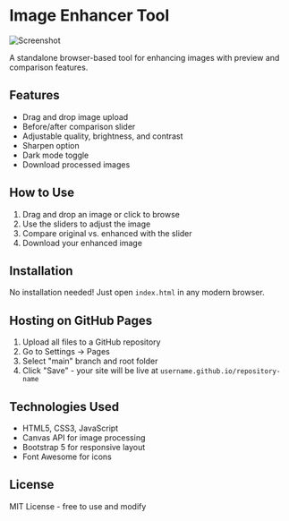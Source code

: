 # Image Enhancer Tool

![Screenshot](screenshot.png)

A standalone browser-based tool for enhancing images with preview and comparison features.

## Features
- Drag and drop image upload
- Before/after comparison slider
- Adjustable quality, brightness, and contrast
- Sharpen option
- Dark mode toggle
- Download processed images

## How to Use
1. Drag and drop an image or click to browse
2. Use the sliders to adjust the image
3. Compare original vs. enhanced with the slider
4. Download your enhanced image

## Installation
No installation needed! Just open `index.html` in any modern browser.

## Hosting on GitHub Pages
1. Upload all files to a GitHub repository
2. Go to Settings → Pages
3. Select "main" branch and root folder
4. Click "Save" - your site will be live at `username.github.io/repository-name`

## Technologies Used
- HTML5, CSS3, JavaScript
- Canvas API for image processing
- Bootstrap 5 for responsive layout
- Font Awesome for icons

## License
MIT License - free to use and modify
